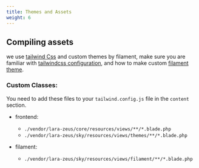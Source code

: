 ```yaml
---
title: Themes and Assets
weight: 6
---
```


## Compiling assets

we use [tailwind Css](https://tailwindcss.com/) and custom themes by filament, make sure you are familiar with [tailwindcss configuration](https://tailwindcss.com/docs/configuration), and how to make custom [filament theme](https://filamentphp.com/docs/2.x/admin/appearance#building-themes).

### Custom Classes:

You need to add these files to your `tailwind.config.js` file in the `content` section.

* frontend:
  * `./vendor/lara-zeus/core/resources/views/**/*.blade.php`
  * `./vendor/lara-zeus/sky/resources/views/themes/**/*.blade.php`

* filament:
  * `./vendor/lara-zeus/sky/resources/views/filament/**/*.blade.php`
